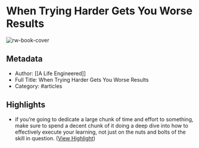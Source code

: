 # When Trying Harder Gets You Worse Results

![rw-book-cover](https://readwise-assets.s3.amazonaws.com/static/images/article4.6bc1851654a0.png)

## Metadata
- Author: [[A Life Engineered]]
- Full Title: When Trying Harder Gets You Worse Results
- Category: #articles

## Highlights
- if you’re going to dedicate a large chunk of time and effort to something, make sure to spend a decent chunk of it doing a deep dive into how to effectively execute your learning, not just on the nuts and bolts of the skill in question. ([View Highlight](https://read.readwise.io/read/01hbst18sywafa8waxanawykph))
